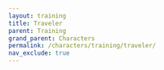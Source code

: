 ```yaml
---
layout: training
title: Traveler
parent: Training
grand_parent: Characters
permalink: /characters/training/traveler/
nav_exclude: true
---
```

